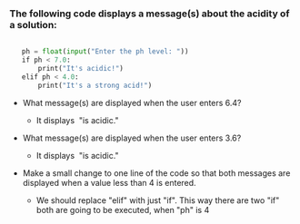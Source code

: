 ### The following code displays a message(s) about the acidity of a solution:

``` python

​ 	ph = float(input(​"Enter the ph level: "​))
​ 	​if​ ph < 7.0:
​ 	    ​print​(​"It's acidic!"​)
​ 	​elif​ ph < 4.0:
​ 	    ​print​(​"It's a strong acid!"​)

```
- What message(s) are displayed when the user enters 6.4?

    - It displays ​ "is acidic."​​

- What message(s) are displayed when the user enters 3.6?

    - It displays ​ "is acidic."​​

- Make a small change to one line of the code so that both messages are displayed 
  when a value less than 4 is entered.

    - We should replace "elif" with just "if". 
      This way there are two "if" both are going to be executed, when "ph" is 4

